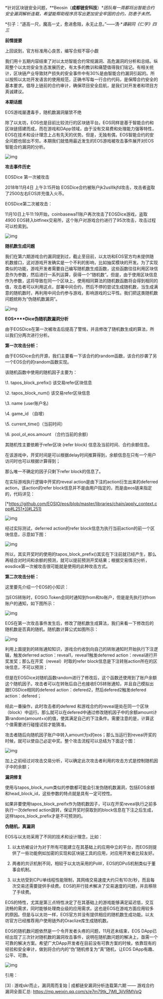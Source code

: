 *针对区块链安全问题，**Beosin（**成都链安科技**）**团队每一周都将出智能合约安全漏洞解析连载，希望能帮助程序员写出更加安全牢固的合约，防患于未然。*

 

*引子：“道高一尺，魔高一丈，愈进愈阻，永无止息。”——清·**谭嗣同《仁学》四三*

 

**前情提要**

上回说到，官方标准用心良苦，编写合规不容小觑

 

我们用十五期内容结束了对以太坊智能合约常规漏洞、高危漏洞的分析和总结。纵观整个以太坊安全生态发展历史，有太多的教训和痛楚值得我们铭记。有相关统计，区块链产业导致财产损失的安全事件中有30%是由智能合约漏洞引起的。所以按照以太坊开发语言的使用规范，正确书写每一行合约代码，是保障合约安全的基本要求。倡导上链前的合约审计，确保项目安全启航，是我们对开发者和项目方真诚建议。

 

**本期话题**

EOS游戏屡遭毒手，随机数漏洞屡禁不绝

 

除了以太坊，EOS也是目前比较流行的区块链平台。EOS同样是基于智能合约和区块链搭建而成，而在游戏和DApp领域，由于没有交易费和处理能力强等特性，EOS在技术和设计理念上占有先天的优势。但是，无独有偶，EOS智能合约的安全问题也层出不穷。本期我们就借用最近发生的EOS游戏被攻击事件展开对EOS智能合约漏洞的分析。

![img](./img/16-1.png) 



**攻击事件历史**

EOSDice 第一次被攻击

2018年11月4日 上午3:15开始 EOSDice合约被账户jk2uslllkjfd攻击，攻击者盗取了2500左右EOS并充值入火币。

 

EOSDice第二次被攻击：

11月10日上午11:19开始，coinbasewa11账户再次攻击了EOSDice游戏，盗取4900 EOS转入bitfinex交易所，这个账户对游戏合约进行了95次攻击，攻击过程可以检索到。

![img](./img/16-2.png) 

 

 

**随机数生成问题**

我们在第六期游戏合约漏洞提到过，截止至目前，以太坊和EOS官方均未提供随机数接口，这对游戏开发确实是一个不利的影响，比如抽奖模块的开发。为了实现类似的功能，游戏开发者需要自己编写随机数生成函数，这些函数往往利用区块信息作为参数，然后进行一系列运算，获得一个“随机数”。但是，由于使用区块信息作为参数，这将导致在同一个区块上，使用相同算法的随机数函数将会得到相同的值，攻击者可以利用这点，部署中间合约，然后不停的尝试生成随机数，当生成满意的随机数时，再利用中间合约参与游戏，影响游戏的公平性。我们把这类随机数问题统称为“伪随机数漏洞”。

![img](./img/16-3.png) 

 

**EOS****Dice伪随机数漏洞分析**

由于EOSDice在第一次被攻击后提高了警惕，并且修改了随机数生成的算法，所以我们分两次进行分析。

 

**第一次攻击分析：**

 

由于EOSDice合约开源，我们主要看一下该合约的random函数，该合约抄袭了另一个EOS合约的random函数实现。

 

该随机函数中使用的随机因子主要为：

\1. tapos_block_prefix()  该交易refer区块信息

\2. tapos_block_num() 该交易refer区块信息

\3. name (user账户名)

\4. game_id （自增）

\5. current_time()（当前时间）

\6. pool_ol_eos.amount （合约当前的余额）

 

其随机性主要依赖于refer区块 (refer block) 信息及当前时间、合约余额信息。

在该游戏中，开奖时间是可以根据delay时间推算得到，余额信息在只有一个用户访问时也可以根据计算得到；

 

那么唯一不确定的因子只剩下refer block的信息了。

在实际游戏执行逻辑中开奖的reveal action是由下注的action衍生出来的deferred action，该action的refer block信息并不是由用户指定的，而是由eos链来指定的，代码详见：

[*https://github.com/EOSIO/eos/blob/master/libraries/chain/apply_context.cpp#L251*](#L251) 

 

![img](./img/16-4.png) 

 

 

经过实际测试，deferred action的refer block信息为执行当前action的前一个区块信息，示意如下图：

![img](./img/16-5.png) 

所以，其实开奖时的使用的tapos_block_prefix()其实在下注前就已经产生，那么再结合对时间和余额的预测，就可以提前预测开奖结果；根据交易情况分析，eosdice第一次被攻击很可能就是使用的此种攻击方式。

 

 

**第二次攻击分析：**

 

这里要先介绍一个EOS的小知识：

当EOS转账时，EOSIO.Token会同时通知到from和to账户，但是是先执行对from账户的通知，如下图所示：

![img](./img/16-6.png) 

 

EOS在第一次攻击事件发生后，修改了随机数生成算法，我们来看一下修改后的随机数是否真的随机。随机数计算公式如图所示：

![img](./img/16-7.png) 

 

利用上面提到的转账通知知识，游戏合约收到向自己的转账通知时开始执行下注逻辑，触发deferred action：reveal1，reveal1触发deferred action：reveal进行开奖发奖；那么在开奖（reveal）时取的refer block信息是下注转账action所在的区块信息，不可以预测；

 

但是在EOSDice对随机函数random进行了修改后，这个函数还使用到了账户余额这个随机因子。攻击者可以在转账后自己也接收EOS转账通知，并且自己模拟出跟EOSDice相同的defered action：defered2，然后defered2触发defered action：defered；

 

经此一番操作，此时攻击者的defered 和游戏合约的reveal是处在同一个区块（block）中运行。那么就可以在defered中通过修改随机因子中的余额amount计算random(amount+x)的值，使其满足自己的下注条件。需要注意的是，计算这个值需要进行碰撞试验才能猜准。 

 

攻击者随后向随机因子账户中转入amount为x的eos；那么当运行到reveal开奖的时候，就可以使自己必定中奖。整个攻击流程可以总结为下面这个图：

 

![img](./img/16-8.png) 

加上之前经过对攻击交易分析，可以确定此次攻击者利用的攻击方式是控制随机因子中的余额；

 

 

**漏洞修复**

 

使用与tapos_block_num类似的参数都可能会引发伪随机数漏洞，包括EOS余额和head_block_id，这些参数的特点就是具有一定可控性。

 

如果非要使用tapos_block_preifx作为随机数因子，可以在开奖reveal执行之前多执行一次defered action跳转，保证开奖时获取到的block信息在下注之后生成，这样tapos_block_prefix才是不可预测的。

 

 **伪随机，真漏洞**

 

EOS与以太坊采用了不同的技术和设计理念，比如：

 

1. 以太坊被设计为对于所有可能建立在其基础上的应用中立的平台，而EOS则提供了一些功能例如加密的实现和区块链工具的应用，对应用开发者比较友好。

2. 两者的共识机制不同，相较于以太坊采用的PoW，EOS的DPoS机制类似于董事会机制。

3. 以太坊受到CPU单线程性能限制，其网络交易速度大约只有10次/秒，而且每次交易还需要提供手续费。EOS的并行技术解决了交易速度的问题，并且移除了手续费。

 

EOS的特性，尤其是第三点特性决定了在其基础上的游戏能够满足延迟低，交互流畅的需求，同时能够处理商业级的应用需求。这也是EOS在游戏方面应用较多的原因。但是与以太坊一样，EOS官方并没有提供相应的随机数生成功能。以太坊官方已经推荐用户使用链外的Oraclize库生成随机数。

 

EOS的随机数问题依然是一个令开发者头疼的问题，11月还未结束，EOS DApp已经出现了三次针对随机数的漏洞攻击事件，说明在随机数问题的解决上，亟需一个可靠的解决方案。希望广大DApp开发者在目前没有可靠方案的时候，依靠现有的经验和安全审计，做到将合约内的“伪”随机修复为“真”随机，让EOS DApp有趣、公平、可靠。

![img](./img/16-9.png) 

 

 

引用：

[1]: EOS与以太坊有哪些区别：<https://blog.csdn.net/qq_42204339/article/details/80463686
[2]: 玩EOS上掷骰子的游戏：https://www.jianshu.com/p/b72c71cd3614>

[3] : 游戏skr而止，漏洞周而复始 | 成都链安漏洞分析连载第六期 —— 游戏合约漏洞全面汇总: <https://mp.weixin.qq.com/s/e7m79tk_7jMI_3jlVRMVpQ> 

